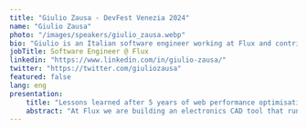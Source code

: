 ```yaml
---
title: "Giulio Zausa - DevFest Venezia 2024"
name: "Giulio Zausa"
photo: "/images/speakers/giulio_zausa.webp"
bio: "Giulio is an Italian software engineer working at Flux and contributing to open source with Poimandres. He's deeply passionate about pushing the web platform to its limits, building things like custom React reconcilers, real-time computer vision on Web Workers and flex layout engines for THREE.js."
jobTitle: Software Engineer @ Flux
linkedin: "https://www.linkedin.com/in/giulio-zausa/"
twitter: "https://twitter.com/giuliozausa"
featured: false
lang: eng
presentation:
    title: "Lessons learned after 5 years of web performance optimisation"
    abstract: "At Flux we are building an electronics CAD tool that runs on the browser. Turning this idea into reality turned out to be more complicated than expected, and required us to explore many different solution to use the web platform to its full potential and efficiency. After 5 years of building the product we've learnt a lot about how to build and scale complex applications on the browser, and I would like to share some of those learnings with you. In this talk I will talk about the techniques and tools we developed to manage parallelism in JavaScript, debug in depth memory usage and achieve efficient 3D rendering in the browser."
---
```

